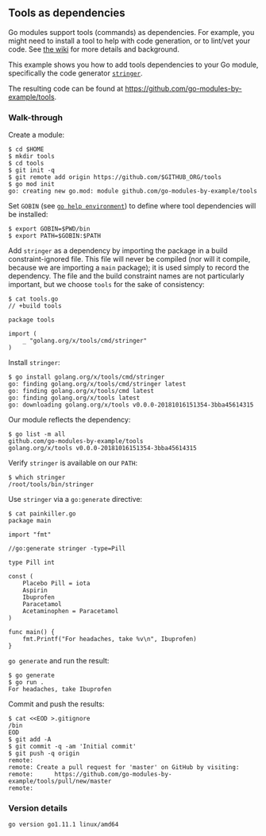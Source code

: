 <!-- __JSON: egrunner script.sh # LONG ONLINE

## Tools as dependencies

Go modules support tools (commands) as dependencies. For example, you might need to install a tool to help with code
generation, or to lint/vet your code. See [the
wiki](https://github.com/golang/go/wiki/Modules#how-can-i-track-tool-dependencies-for-a-module) for more details and
background.

This example shows you how to add tools dependencies to your Go module, specifically the code generator
[`stringer`](https://godoc.org/golang.org/x/tools/cmd/stringer).

The resulting code can be found at {{PrintOut "repo"}}.

### Walk-through

Create a module:

```
{{PrintBlock "setup" -}}
```

Set `GOBIN` (see [`go help environment`](https://golang.org/cmd/go/#hdr-Environment_variables)) to define where tool
dependencies will be installed:

```
{{PrintBlock "set bin target" -}}
```

Add `stringer` as a dependency by importing the package in a build constraint-ignored file. This file will never be
compiled (nor will it compile, because we are importing a `main` package); it is used simply to record the dependency.
The file and the build constraint names are not particularly important, but we choose `tools` for the sake of
consistency:


```
{{PrintBlock "add tool dependency" -}}
```

Install `stringer`:

```
{{PrintBlock "install tool dependency" -}}
```

Our module reflects the dependency:

```
{{PrintBlock "module deps" -}}
```

Verify `stringer` is available on our `PATH`:

```
{{PrintBlock "tool on path" -}}
```

Use `stringer` via a `go:generate` directive:

```
{{PrintBlock "painkiller.go" -}}
```

`go generate` and run the result:

```
{{PrintBlock "go generate and run" -}}
```

Commit and push the results:

```
{{PrintBlock "commit and push" -}}
```

### Version details

```
{{PrintBlockOut "version details" -}}
```

-->

## Tools as dependencies

Go modules support tools (commands) as dependencies. For example, you might need to install a tool to help with code
generation, or to lint/vet your code. See [the
wiki](https://github.com/golang/go/wiki/Modules#how-can-i-track-tool-dependencies-for-a-module) for more details and
background.

This example shows you how to add tools dependencies to your Go module, specifically the code generator
[`stringer`](https://godoc.org/golang.org/x/tools/cmd/stringer).

The resulting code can be found at https://github.com/go-modules-by-example/tools.

### Walk-through

Create a module:

```
$ cd $HOME
$ mkdir tools
$ cd tools
$ git init -q
$ git remote add origin https://github.com/$GITHUB_ORG/tools
$ go mod init
go: creating new go.mod: module github.com/go-modules-by-example/tools
```

Set `GOBIN` (see [`go help environment`](https://golang.org/cmd/go/#hdr-Environment_variables)) to define where tool
dependencies will be installed:

```
$ export GOBIN=$PWD/bin
$ export PATH=$GOBIN:$PATH
```

Add `stringer` as a dependency by importing the package in a build constraint-ignored file. This file will never be
compiled (nor will it compile, because we are importing a `main` package); it is used simply to record the dependency.
The file and the build constraint names are not particularly important, but we choose `tools` for the sake of
consistency:


```
$ cat tools.go
// +build tools

package tools

import (
	_ "golang.org/x/tools/cmd/stringer"
)
```

Install `stringer`:

```
$ go install golang.org/x/tools/cmd/stringer
go: finding golang.org/x/tools/cmd/stringer latest
go: finding golang.org/x/tools/cmd latest
go: finding golang.org/x/tools latest
go: downloading golang.org/x/tools v0.0.0-20181016151354-3bba45614315
```

Our module reflects the dependency:

```
$ go list -m all
github.com/go-modules-by-example/tools
golang.org/x/tools v0.0.0-20181016151354-3bba45614315
```

Verify `stringer` is available on our `PATH`:

```
$ which stringer
/root/tools/bin/stringer
```

Use `stringer` via a `go:generate` directive:

```
$ cat painkiller.go
package main

import "fmt"

//go:generate stringer -type=Pill

type Pill int

const (
	Placebo Pill = iota
	Aspirin
	Ibuprofen
	Paracetamol
	Acetaminophen = Paracetamol
)

func main() {
	fmt.Printf("For headaches, take %v\n", Ibuprofen)
}
```

`go generate` and run the result:

```
$ go generate
$ go run .
For headaches, take Ibuprofen
```

Commit and push the results:

```
$ cat <<EOD >.gitignore
/bin
EOD
$ git add -A
$ git commit -q -am 'Initial commit'
$ git push -q origin
remote: 
remote: Create a pull request for 'master' on GitHub by visiting:        
remote:      https://github.com/go-modules-by-example/tools/pull/new/master        
remote: 
```

### Version details

```
go version go1.11.1 linux/amd64
```

<!-- END -->
